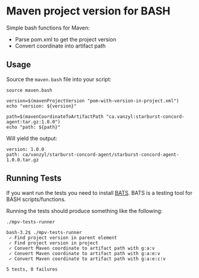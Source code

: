 # Maven project version for BASH

Simple bash functions for Maven:

  - Parse pom.xml to get the project version
  - Convert coordinate into artifact path

## Usage

Source the `maven.bash` file into your script:

```
source maven.bash

version=$(mavenProjectVersion "pom-with-version-in-project.xml") 
echo "version: ${version}"

path=$(mavenCoordinateToArtifactPath "ca.vanzyl:starburst-concord-agent:tar.gz:1.0.0")
echo "path: ${path}"

```

Will yield the output:

```
version: 1.0.0
path: ca/vanzyl/starburst-concord-agent/starburst-concord-agent-1.0.0.tar.gz
```

## Running Tests

If you want run the tests you need to install [BATS](https://github.com/bats-core/bats-core). BATS is a testing tool for BASH scripts/functions.

Running the tests should produce something like the following:

```
./mpv-tests-runner

bash-3.2$ ./mpv-tests-runner
 ✓ Find project version in parent element
 ✓ Find project version in project
 ✓ Convert Maven coordinate to artifact path with g:a:v
 ✓ Convert Maven coordinate to artifact path with g:a:e:v
 ✓ Convert Maven coordinate to artifact path with g:a:e:c:v

5 tests, 0 failures
```
